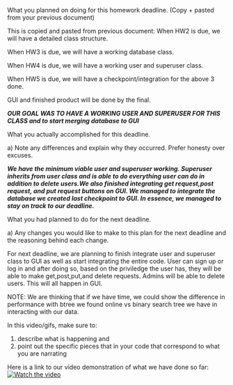 What you planned on doing for this homework deadline. (Copy + pasted from your previous document)

This is copied and pasted from previous document:
When HW2 is due, we will have a detailed class structure.

When HW3 is due, we will have a working database class.

When HW4 is due, we will have a working user and superuser class.

When HW5 is due, we will have a checkpoint/integration for the above 3 done.

GUI and finished product will be done by the final.

***OUR GOAL WAS TO HAVE A WORKING USER AND SUPERUSER FOR THIS CLASS and to start merging database to GUI***

What you actually accomplished for this deadline.

a) Note any differences and explain why they occurred. Prefer honesty over excuses.

***We have the minimum viable user and superuser working. Superuser inherits from user class and is able to do everything user can do in addition to delete users.We also finished integrating get request,post request, and put request buttons on GUI. We managed to integrate the database we created last checkpoint to GUI. In essence, we managed to stay on track to our deadline.***

What you had planned to do for the next deadline.

a) Any changes you would like to make to this plan for the next deadline and the reasoning behind each change.

For next deadline, we are planning to finish integrate user and superuser class to GUI as well as start integrating the entire code. User can sign up or log in and after doing so, based on the priviledge the user has, they will be able to make get,post,put,and delete requests. Admins will be able to delete users. This will all happen in GUI. 

NOTE: We are thinking that if we have time, we could show the difference in performance with btree we found online vs binary search tree we have in interacting with our data. 

In this video/gifs, make sure to:
1) describe what is happening and 
2) point out the specific pieces that in your code that correspond to what you are narrating

Here is a link to our video demonstration of what we have done so far:
[![Watch the video](https://imgur.com/gallery/VQpx6)](https://www.youtube.com/watch?v=JLt7IPtgVbA&feature=youtu.be&ab_channel=BrianNguyen
)




